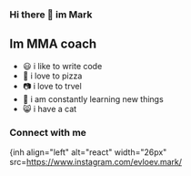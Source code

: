 ### Hi there 👋 im Mark

## Im MMA coach


- 😃 i like to write code 
- 🍕 i love to pizza
- 📷 i love to trvel
- 🚀 i am constantly learning new things
- 😸 i have a cat


### Connect with me 

{inh align="left" alt="react" width="26px" src=https://www.instagram.com/evloev.mark/

